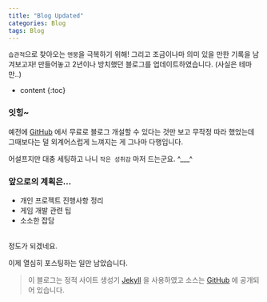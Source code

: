 ```yaml
---
title: "Blog Updated"
categories: Blog
tags: Blog
---
```


`습관적`으로 찾아오는 `멘붕`을 극복하기 위해! 그리고 조금이나마 의미 있을 만한 기록을 남겨보고자!
만들어놓고 2년이나 방치했던 블로그를 업데이트하였습니다.  (사실은 테마만..)

* content
{:toc}

### 잇힝~
예전에 [GitHub][GitHub] 에서 무료로 블로그 개설할 수 있다는 것만 보고 무작정 따라 했었는데
그때보다는 덜 외계어스럽게 느껴지는 게 그나마 다행입니다.

어설프지만 대충 세팅하고 나니 `작은 성취감` 마저 드는군요. ^___^


### 앞으로의 계획은...
* 개인 프로젝트 진행사항 정리
* 게임 개발 관련 팁
* 소소한 잡담  

<br>
정도가 되겠네요.

이제 열심히 포스팅하는 일만 남았습니다.

> 이 블로그는 정적 사이트 생성기 [Jekyll][Jekyll] 을 사용하였고 소스는 [GitHub][GitHub] 에 공개되어 있습니다.

[Jekyll]: https://jekyllrb-ko.github.io/
[GitHub]: https://github.com/faith20/faith20.github.io
